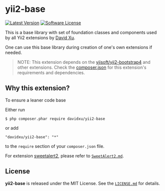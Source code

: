 # yii2-base

[![Latest Version](https://poser.pugx.org/davidxu/yii2-base/v/stable)](https://packagist.org/packages/davidxu/yii2-base)
[![Software License](https://poser.pugx.org/davidxu/yii2-base/license)](https://github.com/davidxuuts/yii2-base/blob/master/LICENSE)

This is a base library with set of foundation classes and components used by all Yii2 extensions 
by [David Xu](https://github.com/davidxuuts). 

One can use this base library during creation of one's own extensions if needed.

> NOTE: This extension depends on the [yiisoft/yii2-bootstrap4](https://github.com/yiisoft/yii2-bootstrap4) and other extensions. Check the [composer.json](https://github.com/davidxuuts/yii2-base/blob/master/composer.json) for this extension's requirements and dependencies.

## Why this extension?
To ensure a leaner code base

Either run

```
$ php composer.phar require davidxu/yii2-base
```

or add

```
"davidxu/yii2-base": "*"
```

to the ```require``` section of your `composer.json` file.

For extension [sweetalert2](https://sweetalert2.github.io/), please refer to [`SweetAlert2.md`](SweetAlert2.md).

## License

**yii2-base** is released under the MIT License. See the [`LICENSE.md`](LICENSE) for details.
